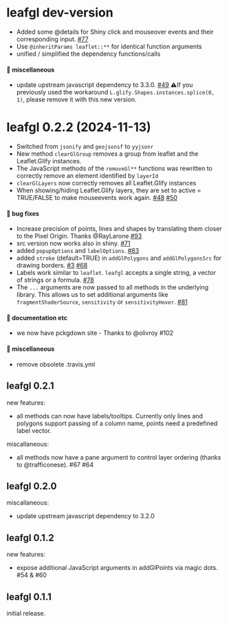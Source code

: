 # leafgl dev-version

-   Added some @details for Shiny click and mouseover events and their corresponding input. [#77](https://github.com/r-spatial/leafgl/issues/77)
-   Use `@inheritParams leaflet::**` for identical function arguments
-   unified / simplified the dependency functions/calls

#### 🍬 miscellaneous

-   update upstream javascript dependency to 3.3.0. [#49](https://github.com/r-spatial/leafgl/issues/49)
    ⚠️If you previously used the workaround `L.glify.Shapes.instances.splice(0, 1)`, please remove it with this new version.
    

# leafgl 0.2.2 (2024-11-13)

-   Switched from `jsonify` and `geojsonsf` to `yyjsonr`
-   New method `clearGlGroup` removes a group from leaflet and the Leaflet.Glify instances.
-   The JavaScript methods of the `removeGl**` functions was rewritten to correctly remove an element identified by `layerId`
-   `clearGlLayers` now correctly removes all Leaflet.Glify instances
-   When showing/hiding Leaflet.Glify layers, they are set to active = TRUE/FALSE to make mouseevents work again. [#48](https://github.com/r-spatial/leafgl/issues/48) [#50](https://github.com/r-spatial/leafgl/issues/50)

#### 🐛 bug fixes

-   Increase precision of points, lines and shapes by translating them closer to the Pixel Origin. Thanks @RayLarone [#93](https://github.com/r-spatial/leafgl/issues/93)
-   src version now works also in shiny. [#71](https://github.com/r-spatial/leafgl/issues/71)
-   added `popupOptions` and `labelOptions`. [#83](https://github.com/r-spatial/leafgl/issues/83)
-   added `stroke` (default=TRUE) in `addGlPolygons` and `addGlPolygonsSrc` for drawing borders. [#3](https://github.com/r-spatial/leafgl/issues/3) [#68](https://github.com/r-spatial/leafgl/issues/68)
-   Labels work similar to `leaflet`. `leafgl` accepts a single string, a vector of strings or a formula. [#78](https://github.com/r-spatial/leafgl/issues/78)
-   The `...` arguments are now passed to all methods in the underlying library. This allows us to set additional arguments like `fragmentShaderSource`, `sensitivity` or `sensitivityHover`. [#81](https://github.com/r-spatial/leafgl/issues/81)

#### 💬 documentation etc

  * we now have pckgdown site - Thanks to @olivroy #102

#### 🍬 miscellaneous

  * remove obsolete .travis.yml

## leafgl 0.2.1

new features:

-   all methods can now have labels/tooltips. Currently only lines and polygons support passing of a column name, points need a predefined label vector.

miscallaneous:

  * all methods now have a pane argument to control layer ordering (thanks to @trafficonese). #67 #64

## leafgl 0.2.0

miscallaneous:

-   update upstream javascript dependency to 3.2.0

## leafgl 0.1.2

new features:

  * expose additional JavaScript arguments in addGlPoints via magic dots. #54 & #60

## leafgl 0.1.1

initial release.
